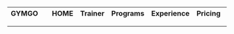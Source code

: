 |GYMGO|     |HOME|Trainer|Programs|Experience|Pricing|     |Enter|
|:---|:---:|:---:|:---:|:---:|:---:|:---:|:---:|---:|

---

